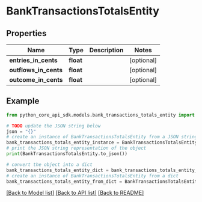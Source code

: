# BankTransactionsTotalsEntity


## Properties

Name | Type | Description | Notes
------------ | ------------- | ------------- | -------------
**entries_in_cents** | **float** |  | [optional] 
**outflows_in_cents** | **float** |  | [optional] 
**outcome_in_cents** | **float** |  | [optional] 

## Example

```python
from python_core_api_sdk.models.bank_transactions_totals_entity import BankTransactionsTotalsEntity

# TODO update the JSON string below
json = "{}"
# create an instance of BankTransactionsTotalsEntity from a JSON string
bank_transactions_totals_entity_instance = BankTransactionsTotalsEntity.from_json(json)
# print the JSON string representation of the object
print(BankTransactionsTotalsEntity.to_json())

# convert the object into a dict
bank_transactions_totals_entity_dict = bank_transactions_totals_entity_instance.to_dict()
# create an instance of BankTransactionsTotalsEntity from a dict
bank_transactions_totals_entity_from_dict = BankTransactionsTotalsEntity.from_dict(bank_transactions_totals_entity_dict)
```
[[Back to Model list]](../README.md#documentation-for-models) [[Back to API list]](../README.md#documentation-for-api-endpoints) [[Back to README]](../README.md)


